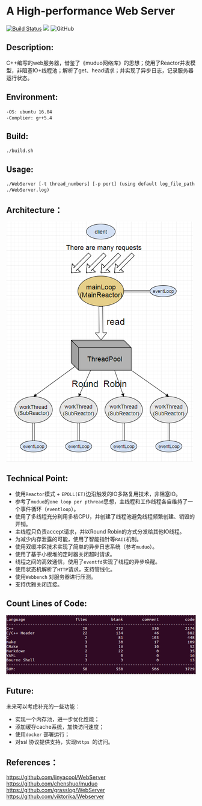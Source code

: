 # A High-performance Web Server

[![Build Status](https://www.travis-ci.org/whjkm/Web_Server.svg?branch=master)](https://www.travis-ci.org/whjkm/Web_Server)
[![](https://img.shields.io/badge/language-c++-orange.svg)](http://www.cplusplus.com/)
![GitHub](https://img.shields.io/github/license/whjkm/Web_Server)


## Description:
C++编写的web服务器，借鉴了《muduo网络库》的思想；使用了Reactor并发模型，非阻塞IO+线程池；解析了get、head请求；并实现了异步日志，记录服务器运行状态。

## Environment:
    -OS: ubuntu 16.04
    -Complier: g++5.4
    
## Build:
    ./build.sh

## Usage:
    ./WebServer [-t thread_numbers] [-p port] (using default log_file_path ./WebServer.log)

## Architecture：
![Architecture](./images/Architecture.png)


## Technical Point:

- 使用`Reactor`模式 + `EPOLL(ET)`边沿触发的IO多路复用技术，非阻塞IO。
- 参考了`muduo`的`one loop per pthread`思想，主线程和工作线程各自维持了一个事件循环（`eventloop`）。
- 使用了多线程充分利用多核CPU，并创建了线程池避免线程频繁创建、销毁的开销。
- 主线程只负责accept请求，并以Round Robin的方式分发给其他IO线程。
- 为减少内存泄露的可能，使用了智能指针等`RAII`机制。
- 使用双缓冲区技术实现了简单的异步日志系统（参考`muduo`）。
- 使用了基于小根堆的定时器关闭超时请求。
- 线程之间的高效通信，使用了`eventfd`实现了线程的异步唤醒。
- 使用状态机解析了`HTTP`请求，支持管线化。
- 使用`Webbench` 对服务器进行压测。
- 支持优雅关闭连接。

## Count Lines of Code:
![Architecture](./images/code.png)

## Future:
未来可以考虑补充的一些功能：

- 实现一个内存池，进一步优化性能；
- 添加缓存cache系统，加快访问速度；
- 使用`docker` 部署运行；
- 对ssl 协议提供支持，实现`https `的访问。

## References：
https://github.com/linyacool/WebServer
https://github.com/chenshuo/muduo
https://github.com/grasslog/WebServer
https://github.com/viktorika/Webserver
    


